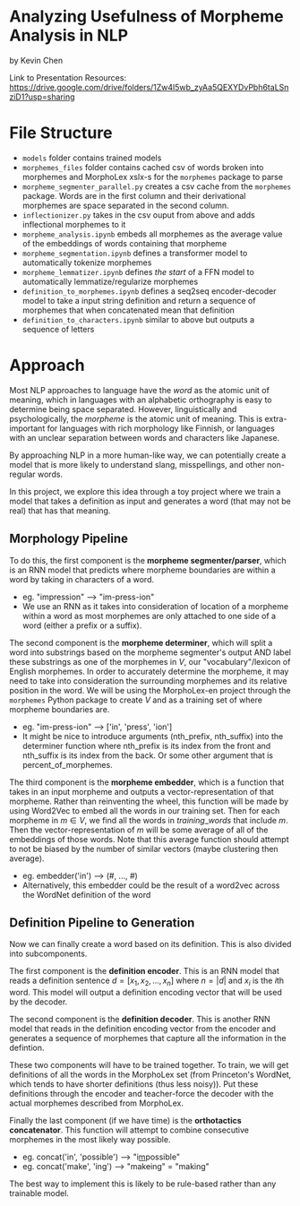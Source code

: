# Analyzing Usefulness of Morpheme Analysis in NLP

by Kevin Chen  

Link to Presentation Resources: https://drive.google.com/drive/folders/1Zw4l5wb_zyAa5QEXYDvPbh6taLSnziD1?usp=sharing

# File Structure
* `models` folder contains trained models
* `morphemes_files` folder contains cached csv of words broken into morphemes and MorphoLex xslx-s for the `morphemes` package to parse
* `morpheme_segmenter_parallel.py` creates a csv cache from the `morphemes` package. Words are in the first column and their derivational morphemes are space separated in the second column.
* `inflectionizer.py` takes in the csv ouput from above and adds inflectional morphemes to it 
* `morpheme_analysis.ipynb` embeds all morphemes as the average value of the embeddings of words containing that morpheme
* `morpheme_segmentation.ipynb` defines a transformer model to automatically tokenize morphemes
* `morpheme_lemmatizer.ipynb` defines *the start* of a FFN model to automatically lemmatize/regularize morphemes
* `definition_to_morphemes.ipynb` defines a seq2seq encoder-decoder model to take a input string definition and return a sequence of morphemes that when concatenated mean that definition
* `definition_to_characters.ipynb` similar to above but outputs a sequence of letters

# Approach

Most NLP approaches to language have the *word* as the atomic unit of meaning, which in languages with an alphabetic orthography is easy to determine being space separated. However, linguistically and psychologically, the *morpheme* is the atomic unit of meaning. This is extra-important for languages with rich morphology like Finnish, or languages with an unclear separation between words and characters like Japanese. 

By approaching NLP in a more human-like way, we can potentially create a model that is more likely to understand slang, misspellings, and other non-regular words. 

In this project, we explore this idea through a toy project where we train a model that takes a definition as input and generates a word (that may not be real) that has that meaning.

## Morphology Pipeline

To do this, the first component is the **morpheme segmenter/parser**, which is an RNN model that predicts where morpheme boundaries are within a word by taking in characters of a word.
* eg. "impression" --> "im-press-ion" 
* We use an RNN as it takes into consideration of location of a morpheme within a word as most morphemes are only attached to one side of a word (either a prefix or a suffix).

The second component is the **morpheme determiner**, which will split a word into substrings based on the morpheme segmenter's output AND label these substrings as one of the morphemes in $V$, our "vocabulary"/lexicon of English morphemes. In order to accurately determine the morpheme, it may need to take into consideration the surrounding morphemes and its relative position in the word. We will be using the MorphoLex-en project through the `morphemes` Python package to create $V$ and as a training set of where morpheme boundaries are.
* eg. "im-press-ion" --> ['in', 'press', 'ion']
* It might be nice to introduce arguments (nth_prefix, nth_suffix) into the determiner function where nth_prefix is its index from the front and nth_suffix is its index from the back. Or some other argument that is percent_of_morphemes.

The third component is the **morpheme embedder**, which is a function that takes in an input morpheme and outputs a vector-representation of that morpheme. Rather than reinventing the wheel, this function will be made by using Word2Vec to embed all the words in our training set. Then for each morpheme in $m \in V$, we find all the words in $training\_ words$ that include $m$. Then the vector-representation of $m$ will be some average of all of the embeddings of those words. Note that this average function should attempt to not be biased by the number of similar vectors (maybe clustering then average).
* eg. embedder('in') --> (#, ..., #)
* Alternatively, this embedder could be the result of a word2vec across the WordNet definition of the word

## Definition Pipeline to Generation

Now we can finally create a word based on its definition. This is also divided into subcomponents. 

The first component is the **definition encoder**. This is an RNN model that reads a definition sentence $d = [x_1, x_2, ..., x_n]$ where $n=|d|$ and $x_i$ is the $i$th word. This model will output a definition encoding vector that will be used by the decoder.

The second component is the **definition decoder**. This is another RNN model that reads in the definition encoding vector from the encoder and generates a sequence of morphemes that capture all the information in the defintion. 

These two components will have to be trained together. To train, we will get definitions of all the words in the MorphoLex set (from Princeton's WordNet, which tends to have shorter definitions (thus less noisy)). Put these definitions through the encoder and teacher-force the decoder with the actual morphemes described from MorphoLex.

Finally the last component (if we have time) is the **orthotactics concatenator**. This function will attempt to combine consecutive morphemes in the most likely way possible.
* eg. concat('in', 'possible') --> "i<u>m</u>possible"
* eg. concat('make', 'ing') --> "mak~~e~~ing" = "making"

The best way to implement this is likely to be rule-based rather than any trainable model.
